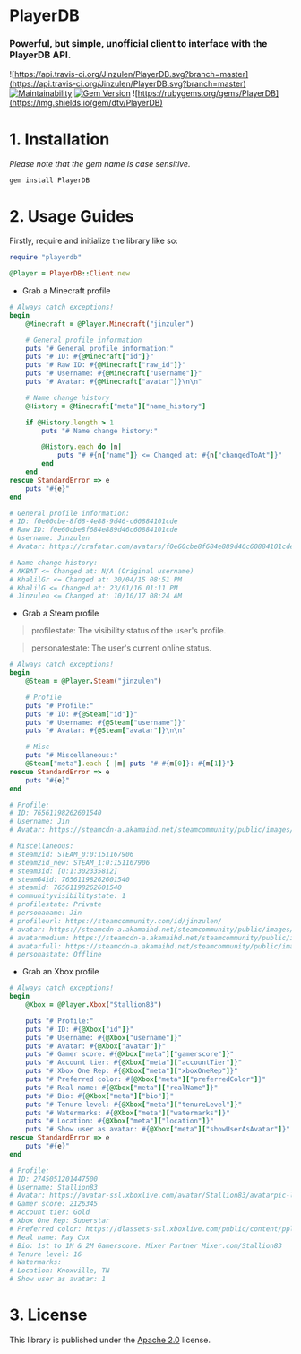 # PlayerDB
### Powerful, but simple, unofficial client to interface with the PlayerDB API.
![https://api.travis-ci.org/Jinzulen/PlayerDB.svg?branch=master](https://api.travis-ci.org/Jinzulen/PlayerDB.svg?branch=master) [![Maintainability](https://api.codeclimate.com/v1/badges/ce7f5b3cd9f3690180ea/maintainability)](https://codeclimate.com/github/Jinzulen/PlayerDB/maintainability) [![Gem Version](https://badge.fury.io/rb/PlayerDB.svg)](https://badge.fury.io/rb/PlayerDB) ![https://rubygems.org/gems/PlayerDB](https://img.shields.io/gem/dtv/PlayerDB)

# 1. Installation
*Please note that the gem name is case sensitive.*
```
gem install PlayerDB
```

# 2. Usage Guides
Firstly, require and initialize the library like so:
```ruby
require "playerdb"

@Player = PlayerDB::Client.new
```

- Grab a Minecraft profile
```ruby
# Always catch exceptions!
begin
    @Minecraft = @Player.Minecraft("jinzulen")

    # General profile information
    puts "# General profile information:"
    puts "# ID: #{@Minecraft["id"]}"
    puts "# Raw ID: #{@Minecraft["raw_id"]}"
    puts "# Username: #{@Minecraft["username"]}"
    puts "# Avatar: #{@Minecraft["avatar"]}\n\n"

    # Name change history
    @History = @Minecraft["meta"]["name_history"]

    if @History.length > 1
        puts "# Name change history:"

        @History.each do |n|
            puts "# #{n["name"]} <= Changed at: #{n["changedToAt"]}"
        end
    end
rescue StandardError => e
    puts "#{e}"
end

# General profile information:
# ID: f0e60cbe-8f68-4e88-9d46-c60884101cde
# Raw ID: f0e60cbe8f684e889d46c60884101cde
# Username: Jinzulen
# Avatar: https://crafatar.com/avatars/f0e60cbe8f684e889d46c60884101cde

# Name change history:
# AKBAT <= Changed at: N/A (Original username)
# KhalilGr <= Changed at: 30/04/15 08:51 PM
# KhalilG <= Changed at: 23/01/16 01:11 PM
# Jinzulen <= Changed at: 10/10/17 08:24 AM
```

- Grab a Steam profile
> profilestate: The visibility status of the user's profile.

> personatestate: The user's current online status.
```ruby
# Always catch exceptions!
begin
    @Steam = @Player.Steam("jinzulen")

    # Profile
    puts "# Profile:"
    puts "# ID: #{@Steam["id"]}"
    puts "# Username: #{@Steam["username"]}"
    puts "# Avatar: #{@Steam["avatar"]}\n\n"

    # Misc
    puts "# Miscellaneous:"
    @Steam["meta"].each { |m| puts "# #{m[0]}: #{m[1]}"}
rescue StandardError => e
    puts "#{e}"
end

# Profile:
# ID: 76561198262601540
# Username: Jin
# Avatar: https://steamcdn-a.akamaihd.net/steamcommunity/public/images/avatars/ff/ffec106a4a3b7dccce217e9c6553b73ce785b90f_full.jpg

# Miscellaneous:
# steam2id: STEAM_0:0:151167906
# steam2id_new: STEAM_1:0:151167906
# steam3id: [U:1:302335812]
# steam64id: 76561198262601540
# steamid: 76561198262601540
# communityvisibilitystate: 1
# profilestate: Private
# personaname: Jin
# profileurl: https://steamcommunity.com/id/jinzulen/
# avatar: https://steamcdn-a.akamaihd.net/steamcommunity/public/images/avatars/ff/ffec106a4a3b7dccce217e9c6553b73ce785b90f.jpg
# avatarmedium: https://steamcdn-a.akamaihd.net/steamcommunity/public/images/avatars/ff/ffec106a4a3b7dccce217e9c6553b73ce785b90f_medium.jpg
# avatarfull: https://steamcdn-a.akamaihd.net/steamcommunity/public/images/avatars/ff/ffec106a4a3b7dccce217e9c6553b73ce785b90f_full.jpg
# personastate: Offline
```

- Grab an Xbox profile
```ruby
# Always catch exceptions!
begin
    @Xbox = @Player.Xbox("Stallion83")

    puts "# Profile:"
    puts "# ID: #{@Xbox["id"]}"
    puts "# Username: #{@Xbox["username"]}"
    puts "# Avatar: #{@Xbox["avatar"]}"
    puts "# Gamer score: #{@Xbox["meta"]["gamerscore"]}"
    puts "# Account tier: #{@Xbox["meta"]["accountTier"]}"
    puts "# Xbox One Rep: #{@Xbox["meta"]["xboxOneRep"]}"
    puts "# Preferred color: #{@Xbox["meta"]["preferredColor"]}"
    puts "# Real name: #{@Xbox["meta"]["realName"]}"
    puts "# Bio: #{@Xbox["meta"]["bio"]}"
    puts "# Tenure level: #{@Xbox["meta"]["tenureLevel"]}"
    puts "# Watermarks: #{@Xbox["meta"]["watermarks"]}"
    puts "# Location: #{@Xbox["meta"]["location"]}"
    puts "# Show user as avatar: #{@Xbox["meta"]["showUserAsAvatar"]}"
rescue StandardError => e
    puts "#{e}"
end

# Profile:
# ID: 2745051201447500
# Username: Stallion83
# Avatar: https://avatar-ssl.xboxlive.com/avatar/Stallion83/avatarpic-l.png
# Gamer score: 2126345
# Account tier: Gold
# Xbox One Rep: Superstar
# Preferred color: https://dlassets-ssl.xboxlive.com/public/content/ppl/colors/00009.json
# Real name: Ray Cox
# Bio: 1st to 1M & 2M Gamerscore. Mixer Partner Mixer.com/Stallion83
# Tenure level: 16
# Watermarks:
# Location: Knoxville, TN
# Show user as avatar: 1
```

# 3. License
This library is published under the [Apache 2.0](https://github.com/Jinzulen/PlayerDB/blob/master/LICENSE.md) license.
